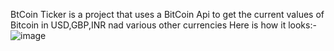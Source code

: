 BtCoin Ticker is a project that uses a BitCoin Api to get the current values of Bitcoin in USD,GBP,INR nad various other currencies
Here is how it looks:-
![image](https://user-images.githubusercontent.com/77848437/164858082-ffbd03e3-2ff2-4804-bed4-602ebc61395f.png)
